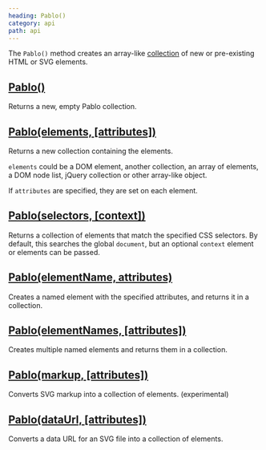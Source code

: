 ```yaml
---
heading: Pablo()
category: api
path: api
---
```


The `Pablo()` method creates an array-like [collection][collections] of new or pre-existing HTML or SVG elements.


## [Pablo()](/api/pablo/)

Returns a new, empty Pablo collection.


## [Pablo(elements, \[attributes\])](/api/pablo/#Pablo-elements-attributes)

Returns a new collection containing the elements.

`elements` could be a DOM element, another collection, an array of elements, a DOM node list, jQuery collection or other array-like object.

If `attributes` are specified, they are set on each element.


## [Pablo(selectors, \[context\])](/api/pablo/#Pablo-selectors-context)

Returns a collection of elements that match the specified CSS selectors. By default, this searches the global `document`, but an optional `context` element or elements can be passed.


## [Pablo(elementName, attributes)](/api/pablo/#Pablo-elementName-attributes)

Creates a named element with the specified attributes, and returns it in a collection.


## [Pablo(elementNames, \[attributes\])](/api/pablo/#Pablo-elementNames-attributes)

Creates multiple named elements and returns them in a collection.


## [Pablo(markup, \[attributes\])](/api/pablo/#Pablo-markup-attributes)

Converts SVG markup into a collection of elements. (experimental)


## [Pablo(dataUrl, \[attributes\])](/api/pablo/#Pablo-dataUrl-attributes)

Converts a data URL for an SVG file into a collection of elements.


[collections]: #collections
